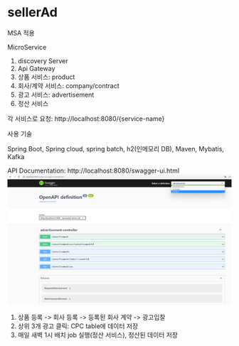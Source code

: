 # sellerAd

MSA 적용


MicroService
1. discovery Server
2. Api Gateway
3. 상품 서비스: product
4. 회사/계약 서비스: company/contract
5. 광고 서비스: advertisement
6. 정산 서비스

각 서비스로 요청: http://localhost:8080/{service-name}

사용 기술

Spring Boot, Spring cloud, spring batch, h2(인메모리 DB), Maven, Mybatis, Kafka

API Documentation: http://localhost:8080/swagger-ui.html
![img.png](img.png)

1. 상품 등록 -> 회사 등록 -> 등록된 회사 계약 -> 광고입찰
2. 상위 3개 광고 클릭: CPC table에 데이터 저장
3. 매일 새벽 1시 배치 job 실행(정산 서비스), 정산된 데이터 저장 

